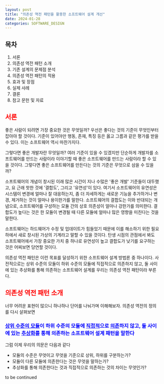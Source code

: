 ```yaml
---
layout: post
title: "의존성 역전 패턴을 활용한 소프트웨어 설계 개선"
date: 2024-01-28
categories: SOFTWARE_DESIGN
---
```


## 목차

1. 서론
2. 의존성 역전 패턴 소개
3. 기존 설계의 문제점 분석
4. 의존성 역전 패턴의 적용
5. 효과 및 장점
6. 실제 사례
7. 결론
8. 참고 문헌 및 자료

## <span style="color:red"> 서론

좋은 사람이 되려면 가장 중요한 것은 무엇일까? 우선은 좋다는 것의 기준이 무엇인부터 잡아야 할 것이다. 기준이 있어야만 행동, 존재, 특징 등은 옳고 그름과 같은 평가를 받을 수 있다. 이는 소프트웨어 역시 마찬가지다.

그렇다면 좋은 개발자란 무엇일까? 여러 기준이 있을 수 있겠지만 단순하게 개발자를 소프트웨어를 만드는 사람이라 이야기할 때 좋은 소프트웨어를 만드는 사람이라 할 수 있을 것이다. 그렇다면 좋은 소프트웨어를 만든다는 것의 기준은 무엇으로 삼을 수 있을까?

소프트웨어의 개념이 창시된 이래 많은 시간이 지나 수많은 '좋은 개발' 기준들이 대두했고, 요 근래 핫한 것에 '결합도', 그리고 '유연성'이 있다. 여기서 소프트웨어의 유연성은 시스템이 변경에 얼마나 잘 대응하는지, 좀 더 자세하게는 새로운 기능을 추가하거나 변경, 제거하는 것이 얼마나 용이한가를 말한다. 소프트웨어의 결합도는 이와 반대되는 개념으로, 소프트웨어를 구성하는 모듈 간의 상호 의존성이 얼마나 강한가를 의미한다. 결합도가 높다는 것은 한 모듈이 변경될 때 다른 모듈에 얼마나 많은 영향을 미친다는 것을 말한다.

소프트웨어는 하드웨어가 수정 및 업데이트가 힘들었기 때문에 이를 해소하기 위한 필요하에서 새로 창시된 가상의 기계라고 말할 수 있을 것이다. 탄생 시점의 관점에서 봐도 소프트웨어에서 가장 중요한 가치 중 하나로 유연성이 높고 결합도가 낮기를 요구하는 것은 어찌보면 당연할 것이다.

의존성 역전 패턴은 이런 목표를 달성하기 위한 소프트웨어 설계 방법론 중 하나이다. 사전적으로는 상위 수준의 모듈이 하위 수준의 모듈에 직접적으로 의존하지 않고, 둘 사이에 있는 추상화를 통해 의존하는 소프트웨어 설계를 우리는 의존성 역전 패턴이라 부른다.

## <span style="color:red">의존성 역전 패턴 소개

너무 어려운 표현이 많으니 하나하나 단어를 나눠가며 이해해보자. 의존성 역전의 정의를 다시 살펴보면

### <span style="color:blue"> <u>상위 수준의 모듈</u>이 하위 수준의 모듈에 <u>직접적</u>으로 <u>의존</u>하지 않고, 둘 사이에 있는 <u>추상화</u>를 통해 의존하는 소프트웨어 설계 패턴을 말한다

그럼 이제 우리의 의문은 다음과 같다

* 모듈의 수준은 무엇이고 무엇을 기준으로 상위, 하위를 구분하는가?
* 모듈이 다른 모듈에 의존한다는 것은 무엇을 말하는가?
* 추상화를 통해 의존한다는 것과 직접적으로 의존하는 것의 차이는 무엇인가?

to be continued